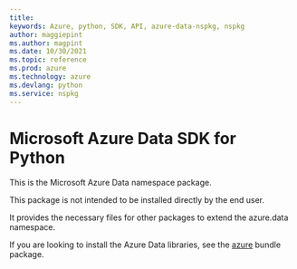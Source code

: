 ```yaml
---
title: 
keywords: Azure, python, SDK, API, azure-data-nspkg, nspkg
author: maggiepint
ms.author: magpint
ms.date: 10/30/2021
ms.topic: reference
ms.prod: azure
ms.technology: azure
ms.devlang: python
ms.service: nspkg
---
```


# Microsoft Azure Data SDK for Python

This is the Microsoft Azure Data namespace package.

This package is not intended to be installed directly by the end user.

It provides the necessary files for other packages to extend the
azure.data namespace.

If you are looking to install the Azure Data libraries, see the
[azure](https://pypi.python.org/pypi/azure) bundle package.

